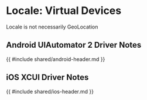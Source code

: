 # Locale: Virtual Devices
Locale is not necessarily GeoLocation 


## Android UIAutomator 2 Driver Notes

{{ #include shared/android-header.md }}

## iOS XCUI Driver Notes
{{ #include shared/ios-header.md }}


